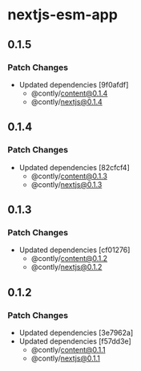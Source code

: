 # nextjs-esm-app

## 0.1.5

### Patch Changes

- Updated dependencies [9f0afdf]
  - @contly/content@0.1.4
  - @contly/nextjs@0.1.4

## 0.1.4

### Patch Changes

- Updated dependencies [82cfcf4]
  - @contly/content@0.1.3
  - @contly/nextjs@0.1.3

## 0.1.3

### Patch Changes

- Updated dependencies [cf01276]
  - @contly/content@0.1.2
  - @contly/nextjs@0.1.2

## 0.1.2

### Patch Changes

- Updated dependencies [3e7962a]
- Updated dependencies [f57dd3e]
  - @contly/content@0.1.1
  - @contly/nextjs@0.1.1
